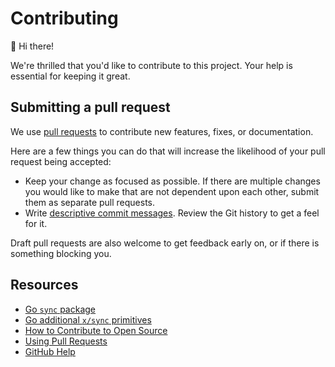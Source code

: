 # Contributing

:wave: Hi there!

We're thrilled that you'd like to contribute to this project. Your help is
essential for keeping it great.

## Submitting a pull request

We use [pull requests][open-prs] to contribute new features, fixes, or
documentation.

[open-prs]: https://github.com/notorious-go/sync/pulls

Here are a few things you can do that will increase the likelihood of your pull
request being accepted:

- Keep your change as focused as possible. If there are multiple changes you
  would like to make that are not dependent upon each other, submit them as
  separate pull requests.
- Write [descriptive commit messages][commit-format]. Review the Git history to
  get a feel for it.

[commit-format]: https://go.dev/wiki/CommitMessage

Draft pull requests are also welcome to get feedback early on, or if there is
something blocking you.

## Resources

- [Go `sync` package][]
- [Go additional `x/sync` primitives][]
- [How to Contribute to Open Source][]
- [Using Pull Requests][]
- [GitHub Help][]

[Go `sync` package]: https://pkg.go.dev/sync
[Go additional `x/sync` primitives]: https://pkg.go.dev/golang.org/x/sync
[How to Contribute to Open Source]: https://opensource.guide/how-to-contribute/
[Using Pull Requests]: https://docs.github.com/en/github/collaborating-with-pull-requests/proposing-changes-to-your-work-with-pull-requests/about-pull-requests
[GitHub Help]: https://docs.github.com/en
